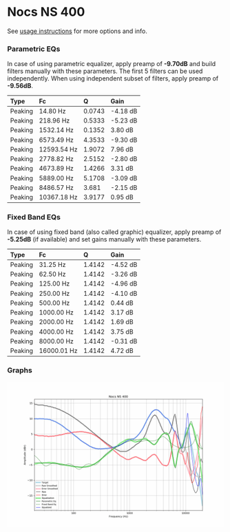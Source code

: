 # Nocs NS 400
See [usage instructions](https://github.com/jaakkopasanen/AutoEq#usage) for more options and info.

### Parametric EQs
In case of using parametric equalizer, apply preamp of **-9.70dB** and build filters manually
with these parameters. The first 5 filters can be used independently.
When using independent subset of filters, apply preamp of **-9.56dB**.

| Type    | Fc          |      Q | Gain     |
|:--------|:------------|:-------|:---------|
| Peaking | 14.80 Hz    | 0.0743 | -4.18 dB |
| Peaking | 218.96 Hz   | 0.5333 | -5.23 dB |
| Peaking | 1532.14 Hz  | 0.1352 | 3.80 dB  |
| Peaking | 6573.49 Hz  | 4.3533 | -9.30 dB |
| Peaking | 12593.54 Hz | 1.9072 | 7.96 dB  |
| Peaking | 2778.82 Hz  | 2.5152 | -2.80 dB |
| Peaking | 4673.89 Hz  | 1.4266 | 3.31 dB  |
| Peaking | 5889.00 Hz  | 5.1708 | -3.09 dB |
| Peaking | 8486.57 Hz  | 3.681  | -2.15 dB |
| Peaking | 10367.18 Hz | 3.9177 | 0.95 dB  |

### Fixed Band EQs
In case of using fixed band (also called graphic) equalizer, apply preamp of **-5.25dB**
(if available) and set gains manually with these parameters.

| Type    | Fc          |      Q | Gain     |
|:--------|:------------|:-------|:---------|
| Peaking | 31.25 Hz    | 1.4142 | -4.52 dB |
| Peaking | 62.50 Hz    | 1.4142 | -3.26 dB |
| Peaking | 125.00 Hz   | 1.4142 | -4.96 dB |
| Peaking | 250.00 Hz   | 1.4142 | -4.10 dB |
| Peaking | 500.00 Hz   | 1.4142 | 0.44 dB  |
| Peaking | 1000.00 Hz  | 1.4142 | 3.17 dB  |
| Peaking | 2000.00 Hz  | 1.4142 | 1.69 dB  |
| Peaking | 4000.00 Hz  | 1.4142 | 3.75 dB  |
| Peaking | 8000.00 Hz  | 1.4142 | -0.31 dB |
| Peaking | 16000.01 Hz | 1.4142 | 4.72 dB  |

### Graphs
![](./Nocs%20NS%20400.png)